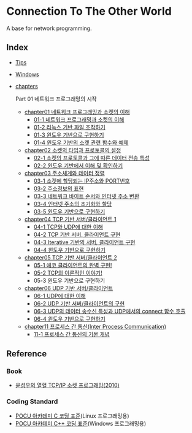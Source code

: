# Connection To The Other World
A base for network programming.

## Index

* [Tips](Tips.md)
* [Windows](Windows.md)
* [chapters](./chapters/)

  Part 01 네트워크 프로그래밍의 시작
  * [chapter01 네트워크 프로그래밍과 소켓의 이해](./chapters/chapter01)
    * [01-1 네트워크 프로그래밍과 소켓의 이해](./chapters/chapter01/01/)
    * [01-2 리눅스 기반 파일 조작하기](./chapters/chapter01/02/)
    * [01-3 윈도우 기반으로 구현하기](./chapters/chapter01/03/)
    * [01-4 윈도우 기반의 소켓 관련 함수와 예제](./chapters/chapter01/04/)
  * [chapter02 소켓의 타입과 프로토콜의 설정](./chapters/chapter02)
    * [02-1 소켓의 프로토콜과 그에 따른 데이터 전송 특성](./chapters/chapter02/01/)
    * [02-2 윈도우 기반에서 이해 및 확인하기](./chapters/chapter02/02/)
  * [chapter03 주소체계와 데이터 정렬](./chapters/chapter03)
    * [03-1 소켓에 할당되는 IP주소와 PORT번호](./chapters/chapter03/01/)
    * [03-2 주소정보의 표현](./chapters/chapter03/02/)
    * [03-3 네트워크 바이트 순서와 인터넷 주소 변환](./chapters/chapter03/03/)
    * [03-4 인터넷 주소의 초기화와 할당](./chapters/chapter03/04/)
    * [03-5 윈도우 기반으로 구현하기](./chapters/chapter03/05/)
  * [chapter04 TCP 기반 서버/클라이언트 1](./chapters/chapter04)
    * [04-1 TCP와 UDP에 대한 이해](./chapters/chapter04/01/)
    * [04-2 TCP 기반 서버, 클라이언트 구현](./chapters/chapter04/02/)
    * [04-3 Iterative 기반의 서버, 클라이언트 구현](./chapters/chapter04/03/)
    * [04-4 윈도우 기반으로 구현하기](./chapters/chapter04/04/)
  * [chapter05 TCP 기반 서버/클라이언트 2](./chapters/chapter05)
    * [05-1 에코 클라이언트의 완벽 구현!](./chapters/chapter05/01/)
    * [05-2 TCP의 이론적인 이야기!](./chapters/chapter05/02/)
    * 05-3 윈도우 기반으로 구현하기
  * [chapter06 UDP 기반 서버/클라이언트](./chapters/chapter06)
    * [06-1 UDP에 대한 이해](./chapters/chapter06/01/)
    * [06-2 UDP 기반 서버/클라이언트의 구현](./chapters/chapter06/02/)
    * [06-3 UDP의 데이터 송수신 특성과 UDP에서의 connect 함수 호출](./chapters/chapter06/03/)
    * [06-4 윈도우 기반으로 구현하기](./chapters/chapter06/04/)
  * [chapter11 프로세스 간 통신(Inter Process Communication)](./chapters/chapter11/)
    * [11-1 프로세스 간 통신의 기본 개념](./chapters/chapter11/01/)

## Reference

### Book
* [윤성우의 열혈 TCP/IP 소켓 프로그래밍(2010)](https://product.kyobobook.co.kr/detail/S000001589146)

### Coding Standard
* [POCU 아카데미 C 코딩 표준](https://docs.popekim.com/ko/coding-standards/pocu-c)(Linux 프로그래밍용)
* [POCU 아카데미 C++ 코딩 표준](https://docs.popekim.com/ko/coding-standards/pocu-cpp)(Windows 프로그래밍용)
